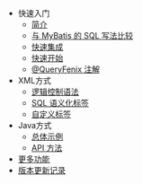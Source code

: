 - 快速入门
  - [简介](README)
  - [与 MyBatis 的 SQL 写法比较](compare-mybatis)
  - [快速集成](quick-install)
  - [快速开始](quick-start)
  - [@QueryFenix 注解](queryfenix-introduction)
- XML方式
  - [逻辑控制语法](xml/logic-control)
  - [SQL 语义化标签](xml/xml-tags)
  - [自定义标签](xml/custom-tag)
- Java方式
  - [总体示例](java/example)
  - [API 方法](java/main-method)
- [更多功能](more-features)
- [版本更新记录](CHANGELOG)
